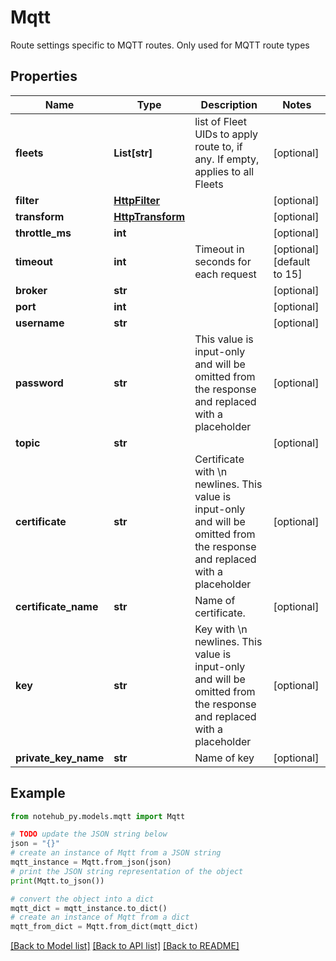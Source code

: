 # Mqtt

Route settings specific to MQTT routes. Only used for MQTT route types

## Properties

| Name                 | Type                                  | Description                                                                                                                   | Notes                      |
| -------------------- | ------------------------------------- | ----------------------------------------------------------------------------------------------------------------------------- | -------------------------- |
| **fleets**           | **List[str]**                         | list of Fleet UIDs to apply route to, if any. If empty, applies to all Fleets                                                 | [optional]                 |
| **filter**           | [**HttpFilter**](HttpFilter.md)       |                                                                                                                               | [optional]                 |
| **transform**        | [**HttpTransform**](HttpTransform.md) |                                                                                                                               | [optional]                 |
| **throttle_ms**      | **int**                               |                                                                                                                               | [optional]                 |
| **timeout**          | **int**                               | Timeout in seconds for each request                                                                                           | [optional] [default to 15] |
| **broker**           | **str**                               |                                                                                                                               | [optional]                 |
| **port**             | **int**                               |                                                                                                                               | [optional]                 |
| **username**         | **str**                               |                                                                                                                               | [optional]                 |
| **password**         | **str**                               | This value is input-only and will be omitted from the response and replaced with a placeholder                                | [optional]                 |
| **topic**            | **str**                               |                                                                                                                               | [optional]                 |
| **certificate**      | **str**                               | Certificate with \\n newlines. This value is input-only and will be omitted from the response and replaced with a placeholder | [optional]                 |
| **certificate_name** | **str**                               | Name of certificate.                                                                                                          | [optional]                 |
| **key**              | **str**                               | Key with \\n newlines. This value is input-only and will be omitted from the response and replaced with a placeholder         | [optional]                 |
| **private_key_name** | **str**                               | Name of key                                                                                                                   | [optional]                 |

## Example

```python
from notehub_py.models.mqtt import Mqtt

# TODO update the JSON string below
json = "{}"
# create an instance of Mqtt from a JSON string
mqtt_instance = Mqtt.from_json(json)
# print the JSON string representation of the object
print(Mqtt.to_json())

# convert the object into a dict
mqtt_dict = mqtt_instance.to_dict()
# create an instance of Mqtt from a dict
mqtt_from_dict = Mqtt.from_dict(mqtt_dict)
```

[[Back to Model list]](../README.md#documentation-for-models) [[Back to API list]](../README.md#documentation-for-api-endpoints) [[Back to README]](../README.md)

